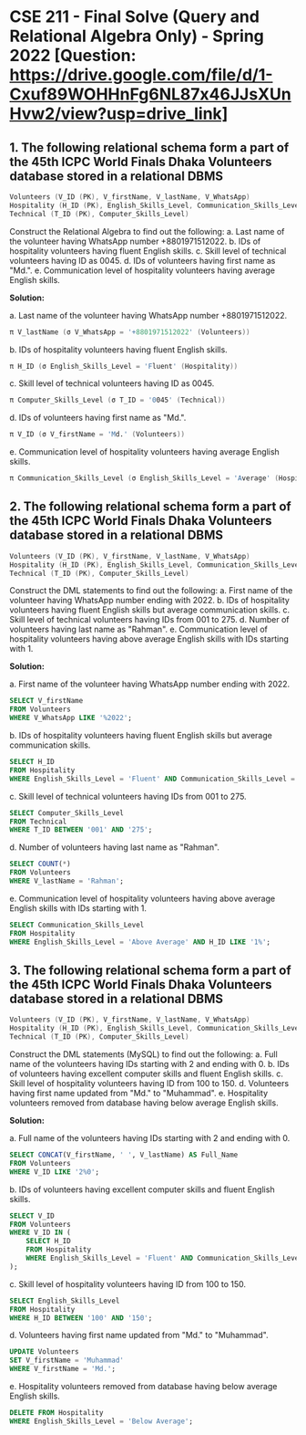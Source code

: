 # CSE 211 - Final Solve (Query and Relational Algebra Only) - Spring 2022 [Question: https://drive.google.com/file/d/1-Cxuf89WOHHnFg6NL87x46JJsXUnHvw2/view?usp=drive_link]

## 1. The following relational schema form a part of the 45th ICPC World Finals Dhaka Volunteers database stored in a relational DBMS

```s
Volunteers (V_ID (PK), V_firstName, V_lastName, V_WhatsApp)
Hospitality (H_ID (PK), English_Skills_Level, Communication_Skills_Level)
Technical (T_ID (PK), Computer_Skills_Level)
```

Construct the Relational Algebra to find out the following:
a. Last name of the volunteer having WhatsApp number +8801971512022.
b. IDs of hospitality volunteers having fluent English skills.
c. Skill level of technical volunteers having ID as 0045.
d. IDs of volunteers having first name as "Md.".
e. Communication level of hospitality volunteers having average English skills.

**Solution:**

a. Last name of the volunteer having WhatsApp number +8801971512022.

```s
π V_lastName (σ V_WhatsApp = '+8801971512022' (Volunteers))
```

b. IDs of hospitality volunteers having fluent English skills.

```s
π H_ID (σ English_Skills_Level = 'Fluent' (Hospitality))
```

c. Skill level of technical volunteers having ID as 0045.

```s
π Computer_Skills_Level (σ T_ID = '0045' (Technical))
```

d. IDs of volunteers having first name as "Md.".

```s
π V_ID (σ V_firstName = 'Md.' (Volunteers))
```

e. Communication level of hospitality volunteers having average English skills.

```s
π Communication_Skills_Level (σ English_Skills_Level = 'Average' (Hospitality))
```

## 2. The following relational schema form a part of the 45th ICPC World Finals Dhaka Volunteers database stored in a relational DBMS

```s
Volunteers (V_ID (PK), V_firstName, V_lastName, V_WhatsApp)
Hospitality (H_ID (PK), English_Skills_Level, Communication_Skills_Level)
Technical (T_ID (PK), Computer_Skills_Level)
```

Construct the DML statements to find out the following:
a. First name of the volunteer having WhatsApp number ending with 2022.
b. IDs of hospitality volunteers having fluent English skills but average communication skills.
c. Skill level of technical volunteers having IDs from 001 to 275.
d. Number of volunteers having last name as "Rahman".
e. Communication level of hospitality volunteers having above average English skills with IDs starting with 1.

**Solution:**

a. First name of the volunteer having WhatsApp number ending with 2022.

```sql
SELECT V_firstName
FROM Volunteers
WHERE V_WhatsApp LIKE '%2022';
```

b. IDs of hospitality volunteers having fluent English skills but average communication skills.

```sql
SELECT H_ID
FROM Hospitality
WHERE English_Skills_Level = 'Fluent' AND Communication_Skills_Level = 'Average';
```

c. Skill level of technical volunteers having IDs from 001 to 275.

```sql
SELECT Computer_Skills_Level
FROM Technical
WHERE T_ID BETWEEN '001' AND '275';
```

d. Number of volunteers having last name as "Rahman".

```sql
SELECT COUNT(*)
FROM Volunteers
WHERE V_lastName = 'Rahman';
```

e. Communication level of hospitality volunteers having above average English skills with IDs starting with 1.

```sql
SELECT Communication_Skills_Level
FROM Hospitality
WHERE English_Skills_Level = 'Above Average' AND H_ID LIKE '1%';
```

## 3. The following relational schema form a part of the 45th ICPC World Finals Dhaka Volunteers database stored in a relational DBMS

```s
Volunteers (V_ID (PK), V_firstName, V_lastName, V_WhatsApp)
Hospitality (H_ID (PK), English_Skills_Level, Communication_Skills_Level)
Technical (T_ID (PK), Computer_Skills_Level)
```

Construct the DML statements (MySQL) to find out the following:
a. Full name of the volunteers having IDs starting with 2 and ending with 0.
b. IDs of volunteers having excellent computer skills and fluent English skills.
c. Skill level of hospitality volunteers having ID from 100 to 150.
d. Volunteers having first name updated from "Md." to "Muhammad".
e. Hospitality volunteers removed from database having below average English skills.

**Solution:**

a. Full name of the volunteers having IDs starting with 2 and ending with 0.

```sql
SELECT CONCAT(V_firstName, ' ', V_lastName) AS Full_Name
FROM Volunteers
WHERE V_ID LIKE '2%0';
```

b. IDs of volunteers having excellent computer skills and fluent English skills.

```sql
SELECT V_ID
FROM Volunteers
WHERE V_ID IN (
    SELECT H_ID
    FROM Hospitality
    WHERE English_Skills_Level = 'Fluent' AND Communication_Skills_Level = 'Excellent'
);
```

c. Skill level of hospitality volunteers having ID from 100 to 150.

```sql
SELECT English_Skills_Level
FROM Hospitality
WHERE H_ID BETWEEN '100' AND '150';
```

d. Volunteers having first name updated from "Md." to "Muhammad".

```sql
UPDATE Volunteers
SET V_firstName = 'Muhammad'
WHERE V_firstName = 'Md.';
```

e. Hospitality volunteers removed from database having below average English skills.

```sql
DELETE FROM Hospitality
WHERE English_Skills_Level = 'Below Average';
```

